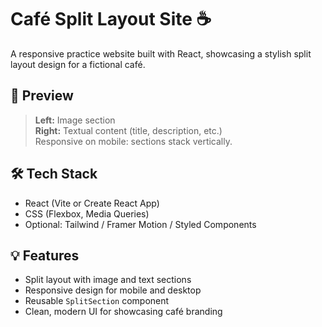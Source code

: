# Café Split Layout Site ☕️

A responsive practice website built with React, showcasing a stylish split layout design for a fictional café.

## 📸 Preview

> **Left:** Image section  
> **Right:** Textual content (title, description, etc.)  
Responsive on mobile: sections stack vertically.

## 🛠 Tech Stack

- React (Vite or Create React App)
- CSS (Flexbox, Media Queries)
- Optional: Tailwind / Framer Motion / Styled Components

## 💡 Features

- Split layout with image and text sections
- Responsive design for mobile and desktop
- Reusable `SplitSection` component
- Clean, modern UI for showcasing café branding
